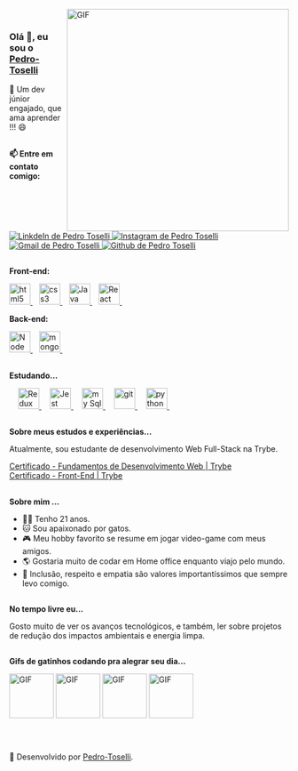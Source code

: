 <img align="right" alt="GIF" src="https://media.giphy.com/media/KzJkzjggfGN5Py6nkT/giphy.gif" width="400px"> <br>

<div id="title">
  <h3><strong>Olá 👋, eu sou o 
    <a target"_blank" href="https://github.com/Pedro-Toselli" rel="nofollow" style={"color: rgb(0,0,0);"}>
       Pedro-Toselli
     </a>
    </strong></h3>
  <p> 🚀 Um dev júnior engajado, que ama aprender !!! 😄 </p>
</div>

##

<div id="social">
  <p><strong>📫 Entre em contato comigo:</strong></p>
  <a target="_blank" href="https://www.linkedin.com/in/pedrotoselli/" rel="nofollow">
   <img alt="LinkdeIn de Pedro Toselli" src="https://img.shields.io/badge/LinkedIn-0077B5?style=for-the-badge&logo=linkedin&logoColor=white">
  </a>
  <a target="_blank" href="https://www.instagram.com/phtoselli/" rel="nofollow">
   <img alt="Instagram de Pedro Toselli" src="https://img.shields.io/badge/Instagram-E4405F?style=for-the-badge&logo=instagram&logoColor=white">
  </a>
  <a href="mailto:phtoselli@gmail.com?Subject=Título%20da%20mensagem">
    <img alt="Gmail de Pedro Toselli" src="https://img.shields.io/badge/Gmail-D14836?style=for-the-badge&logo=gmail&logoColor=white">
  </a>
  <a target="_blank" href="https://github.com/Pedro-Toselli" rel="nofollow">
    <img alt="Github de Pedro Toselli" src="https://img.shields.io/badge/GitHub-100000?style=for-the-badge&logo=github&logoColor=white">
  </a>
</div>

##

<div id="tools">
  <p><strong>Front-end: </strong></p>
  <p>
  <a target="_blank" href="https://www.w3schools.com/tags/default.asp" rel="nofollow">
    <img alt="html5" width="38px" src="https://cdn.jsdelivr.net/gh/devicons/devicon/icons/html5/html5-plain.svg" />
  </a>
    &nbsp;&nbsp;
  <a target="_blank" href="https://www.w3schools.com/cssref/default.asp" rel="nofollow">
    <img alt="css3" width="38px" src="https://cdn.jsdelivr.net/gh/devicons/devicon/icons/css3/css3-plain.svg" />
  </a>
    &nbsp;&nbsp;
  <a target="_blank" href="https://www.w3schools.com/jsref/default.asp" rel="nofollow">
    <img alt="Java script" width="38px" src="https://cdn.jsdelivr.net/gh/devicons/devicon/icons/javascript/javascript-plain.svg" />
  </a>
    &nbsp;&nbsp;
  <a target="_blank" href="https://pt-br.reactjs.org/docs/getting-started.html" rel="nofollow">
    <img alt="React" width="38px" src="https://cdn.jsdelivr.net/gh/devicons/devicon/icons/react/react-original.svg" />
  </a>
    &nbsp;&nbsp;
  </p>

 <p><strong>Back-end: </strong></p>
  <p>
  <a target="_blank" href="https://nodejs.org/pt-br/docs/" rel="nofollow">
    <img alt="Node js" width="38px" src="https://cdn.jsdelivr.net/gh/devicons/devicon/icons/nodejs/nodejs-plain.svg" />
  </a>
    &nbsp;&nbsp;
  <a target="_blank" href="https://docs.mongodb.com/" rel="nofollow">
    <img alt="mongo db" width="38px" src="https://cdn.jsdelivr.net/gh/devicons/devicon/icons/mongodb/mongodb-plain.svg" />
  </a>
    &nbsp;&nbsp;
  </p>

<!--
   <a target="_blank" href="https://docs.mongodb.com/" rel="nofollow">
    <img alt="mongo db" width="38px" src="https://cdn.jsdelivr.net/gh/devicons/devicon/icons/mongodb/mongodb-plain-wordmark.svg" />
  </a> 
-->
  
</div>

##


<div id="tools">
  <p><strong>Estudando... </strong></p>
  <p>
<!--
   <a target="_blank" href="https://www.typescriptlang.org/docs/" rel="nofollow">
    <img alt="Type script" width="38px" src="https://cdn.jsdelivr.net/gh/devicons/devicon/icons/typescript/typescript-plain.svg" />
  </a>
 -->
    &nbsp;&nbsp;&nbsp;
  <a target="_blank" href="https://redux.js.org/introduction/getting-started" rel="nofollow">
    <img alt="Redux" width="38px" src="https://cdn.jsdelivr.net/gh/devicons/devicon/icons/redux/redux-original.svg" />
  </a>
    &nbsp;&nbsp;&nbsp;
  <a target="_blank" href="https://jestjs.io/pt-BR/docs/getting-started" rel="nofollow">
    <img alt="Jest" width="38px" src="https://cdn.jsdelivr.net/gh/devicons/devicon/icons/jest/jest-plain.svg" />
  </a>
    &nbsp;&nbsp;&nbsp;
  <a target="_blank" href="https://dev.mysql.com/doc/" rel="nofollow">
    <img alt="my Sql" width="38px" src="https://cdn.jsdelivr.net/gh/devicons/devicon/icons/mysql/mysql-plain.svg" />
  </a>
    &nbsp;&nbsp;&nbsp;
  <a target="_blank" href="https://git-scm.com/doc" rel="nofollow">
    <img alt="git" width="38px" src="https://cdn.jsdelivr.net/gh/devicons/devicon/icons/git/git-plain.svg" />
  </a>
    &nbsp;&nbsp;&nbsp;
   <a target="_blank" href="https://docs.python.org/pt-br/3/" rel="nofollow">
    <img alt="python" width="38px" src="https://cdn.jsdelivr.net/gh/devicons/devicon/icons/python/python-plain.svg" />
  </a>
    &nbsp;&nbsp;&nbsp;
  </p>
</div>



##

<div id="study">
  <p> <strong>Sobre meus estudos e experiências...</strong></P>
  <p> Atualmente, sou estudante de desenvolvimento Web Full-Stack na Trybe. </p>
  <a target="_blank" href="https://drive.google.com/file/d/1J-r_RgoabvvtvuTyoCKAjBJBPXUHjJBB/view?usp=sharing">
    Certificado - Fundamentos de Desenvolvimento Web | Trybe
  </a>
  
  <br>
  
  <a target="_blank" href="https://drive.google.com/file/d/1IYLdaa5c5Yx35Ooe7ZMKXhDUt9mSr685/view?usp=sharing">
    Certificado - Front-End | Trybe
  </a>
  
<!--
  <br>
  
  <a target="_blank" href="">
    Certificado - Back-End | Trybe
  </a> 
-->
  
</div>

##

<div id="about">
  <p><strong>Sobre mim ...</strong></p>
  <ul>
    <li>🙇‍♂️  Tenho 21 anos. </li>
    <li>🐱  Sou apaixonado por gatos. </li>
    <li>🎮  Meu hobby favorito se resume em jogar video-game com meus amigos. </li>
    <li>🌎  Gostaria muito de codar em Home office enquanto viajo pelo mundo. </li>
    <li>💁  Inclusão, respeito e empatia são valores importantíssimos que sempre levo comigo.</li>
  </ul>
</div>

##

<div id="hobbye">
  <p><strong>No tempo livre eu...</strong></p>
  <p>Gosto muito de ver os avanços tecnológicos, e também, ler sobre projetos de redução dos impactos ambientais e energia limpa.</p>
</div>

##

<!-- #### Estatísticas... -->

<!-- [![Anurag's GitHub stats](https://github-readme-stats.vercel.app/api?username=Pedro-Toselli&show_icons=true)](https://github.com/Pedro-Toselli/github-readme-stats) -->

<!-- As estatísticas do github foram usadas com base no <a target="_blank" href="https://github.com/anuraghazra/github-readme-stats">cartão de estatísticas do GitHub</a> . -->

<!-- <a target="_blank" href="https://www.codewars.com/users/Pedro-Toselli" rel="nofollow">
<img alt="Pedro Toselli Code wars" src="https://www.codewars.com/users/Pedro-Toselli/badges/small" />
</a> -->

<!-- ## -->

<div id="cat-gifs">
  <p><strong>Gifs de gatinhos codando pra alegrar seu dia...</strong></p>
  <p>
    <img align="center" alt="GIF" src="https://media.giphy.com/media/LWJ7cKyiWPCnVyuAhT/giphy.gif" width="80px">
    <img align="center" alt="GIF" src="https://media.giphy.com/media/maNB0qAiRVAty/giphy.gif" width="80px">
    <img align="center" alt="GIF" src="https://media.giphy.com/media/unQ3IJU2RG7DO/giphy.gif" width="80px">
    <img align="center" alt="GIF" src="https://media.giphy.com/media/905GG7MjDw61q/giphy.gif" width="80px">
  </p>
</div>

<br>

##

<div id="footer">
  🥇 Desenvolvido por <a href="https://github.com/Pedro-Toselli" >Pedro-Toselli</a>.
</div>

##
